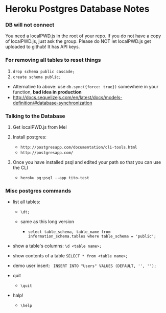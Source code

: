 # Heroku Postgres Database Notes #

### DB will not connect ###
You need a localPWD.js in the root of your repo.
If you do not have a copy of localPWD.js, just ask the group.
Please do NOT let localPWD.js get uploaded to github! It has API keys.


### For removing all tables to reset things ###

1. `drop schema public cascade;`
2. `create schema public;`

  * Alternative to above: use `db.sync({force: true})` somewhere in your function, **bad idea in production**
  * http://docs.sequelizejs.com/en/latest/docs/models-definition/#database-synchronization


### Talking to the Database ###
1. Get localPWD.js from Mel

2. Install postgres:
    * `http://postgresapp.com/documentation/cli-tools.html`
    * `http://postgresapp.com/`


3. Once you have installed psql and edited your path so that you can use the CLI
   * `heroku pg:psql --app tito-test`


### Misc postgres commands ###

 * list all tables:
   * `\dt;`

   * same as this long version
     * `select table_schema, table_name from information_schema.tables where table_schema = 'public';`


 * show a table's columns:
   `\d <table name>;`

 * show contents of a table
     `SELECT * from <table name>;`


 * demo user insert:
      ` INSERT INTO "Users" VALUES (DEFAULT, '', '');`
 * quit
    * `\quit`

 * halp!
     * `\help`


